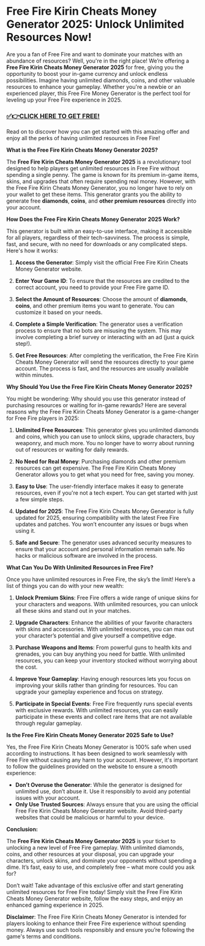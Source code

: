 # Free Fire Kirin Cheats Money Generator 2025: Unlock Unlimited Resources Now!

Are you a fan of Free Fire and want to dominate your matches with an abundance of resources? Well, you're in the right place! We’re offering a **Free Fire Kirin Cheats Money Generator 2025** for free, giving you the opportunity to boost your in-game currency and unlock endless possibilities. Imagine having unlimited diamonds, coins, and other valuable resources to enhance your gameplay. Whether you're a newbie or an experienced player, this Free Fire Money Generator is the perfect tool for leveling up your Free Fire experience in 2025.

### [✅👉CLICK HERE TO GET FREE!](https://freerewards.xyz/fire/kirin/)

Read on to discover how you can get started with this amazing offer and enjoy all the perks of having unlimited resources in Free Fire!

**What is the Free Fire Kirin Cheats Money Generator 2025?**

The **Free Fire Kirin Cheats Money Generator 2025** is a revolutionary tool designed to help players get unlimited resources in Free Fire without spending a single penny. The game is known for its premium in-game items, skins, and upgrades that often require spending real money. However, with the Free Fire Kirin Cheats Money Generator, you no longer have to rely on your wallet to get these items. This generator grants you the ability to generate free **diamonds**, **coins**, and **other premium resources** directly into your account.

**How Does the Free Fire Kirin Cheats Money Generator 2025 Work?**

This generator is built with an easy-to-use interface, making it accessible for all players, regardless of their tech-savviness. The process is simple, fast, and secure, with no need for downloads or any complicated steps. Here's how it works:

1. **Access the Generator**: Simply visit the official Free Fire Kirin Cheats Money Generator website.
   
2. **Enter Your Game ID**: To ensure that the resources are credited to the correct account, you need to provide your Free Fire game ID.
   
3. **Select the Amount of Resources**: Choose the amount of **diamonds**, **coins**, and other premium items you want to generate. You can customize it based on your needs.
   
4. **Complete a Simple Verification**: The generator uses a verification process to ensure that no bots are misusing the system. This may involve completing a brief survey or interacting with an ad (just a quick step!).
   
5. **Get Free Resources**: After completing the verification, the Free Fire Kirin Cheats Money Generator will send the resources directly to your game account. The process is fast, and the resources are usually available within minutes.

**Why Should You Use the Free Fire Kirin Cheats Money Generator 2025?**

You might be wondering: Why should you use this generator instead of purchasing resources or waiting for in-game rewards? Here are several reasons why the Free Fire Kirin Cheats Money Generator is a game-changer for Free Fire players in 2025:

1. **Unlimited Free Resources**: This generator gives you unlimited diamonds and coins, which you can use to unlock skins, upgrade characters, buy weaponry, and much more. You no longer have to worry about running out of resources or waiting for daily rewards.
   
2. **No Need for Real Money**: Purchasing diamonds and other premium resources can get expensive. The Free Fire Kirin Cheats Money Generator allows you to get what you need for free, saving you money.
   
3. **Easy to Use**: The user-friendly interface makes it easy to generate resources, even if you're not a tech expert. You can get started with just a few simple steps.
   
4. **Updated for 2025**: The Free Fire Kirin Cheats Money Generator is fully updated for 2025, ensuring compatibility with the latest Free Fire updates and patches. You won’t encounter any issues or bugs when using it.
   
5. **Safe and Secure**: The generator uses advanced security measures to ensure that your account and personal information remain safe. No hacks or malicious software are involved in the process.

**What Can You Do With Unlimited Resources in Free Fire?**

Once you have unlimited resources in Free Fire, the sky’s the limit! Here’s a list of things you can do with your new wealth:

1. **Unlock Premium Skins**: Free Fire offers a wide range of unique skins for your characters and weapons. With unlimited resources, you can unlock all these skins and stand out in your matches.
   
2. **Upgrade Characters**: Enhance the abilities of your favorite characters with skins and accessories. With unlimited resources, you can max out your character’s potential and give yourself a competitive edge.
   
3. **Purchase Weapons and Items**: From powerful guns to health kits and grenades, you can buy anything you need for battle. With unlimited resources, you can keep your inventory stocked without worrying about the cost.
   
4. **Improve Your Gameplay**: Having enough resources lets you focus on improving your skills rather than grinding for resources. You can upgrade your gameplay experience and focus on strategy.
   
5. **Participate in Special Events**: Free Fire frequently runs special events with exclusive rewards. With unlimited resources, you can easily participate in these events and collect rare items that are not available through regular gameplay.

**Is the Free Fire Kirin Cheats Money Generator 2025 Safe to Use?**

Yes, the Free Fire Kirin Cheats Money Generator is 100% safe when used according to instructions. It has been designed to work seamlessly with Free Fire without causing any harm to your account. However, it's important to follow the guidelines provided on the website to ensure a smooth experience:

- **Don’t Overuse the Generator**: While the generator is designed for unlimited use, don’t abuse it. Use it responsibly to avoid any potential issues with your account.
- **Only Use Trusted Sources**: Always ensure that you are using the official Free Fire Kirin Cheats Money Generator website. Avoid third-party websites that could be malicious or harmful to your device.

**Conclusion:**

The **Free Fire Kirin Cheats Money Generator 2025** is your ticket to unlocking a new level of Free Fire gameplay. With unlimited diamonds, coins, and other resources at your disposal, you can upgrade your characters, unlock skins, and dominate your opponents without spending a dime. It’s fast, easy to use, and completely free – what more could you ask for?

Don’t wait! Take advantage of this exclusive offer and start generating unlimited resources for Free Fire today! Simply visit the Free Fire Kirin Cheats Money Generator website, follow the easy steps, and enjoy an enhanced gaming experience in 2025.

**Disclaimer**: The Free Fire Kirin Cheats Money Generator is intended for players looking to enhance their Free Fire experience without spending money. Always use such tools responsibly and ensure you’re following the game's terms and conditions.
